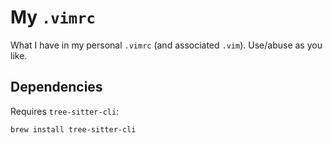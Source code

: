 # My `.vimrc`

What I have in my personal `.vimrc` (and associated `.vim`). Use/abuse as you like.

## Dependencies

Requires `tree-sitter-cli`:

```shell
brew install tree-sitter-cli
```
